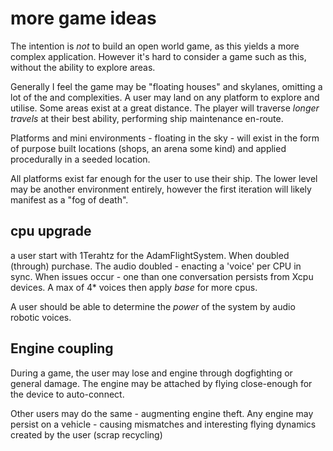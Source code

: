 
# more game ideas

The intention is _not_ to build an open world game, as this yields a more complex application. However it's hard to consider a game such as this, without the ability to explore areas.

Generally I feel the game may be "floating houses" and skylanes, omitting a lot of the and complexities. A user may land on any platform to explore and utilise. Some areas exist at a great distance. The player will traverse _longer travels_ at their best ability, performing ship maintenance en-route.

Platforms and mini environments - floating in the sky - will exist in the form of purpose built locations (shops, an arena some kind) and applied procedurally in a seeded location.

All platforms exist far enough for the user to use their ship. The lower level may be another environment entirely, however the first iteration will likely manifest as a "fog of death".


## cpu upgrade

a user start with 1Terahtz for the AdamFlightSystem.
When doubled (through) purchase. The audio doubled - enacting a 'voice' per CPU in sync.
When issues occur - one than one conversation persists from Xcpu devices.
A max of 4* voices then apply _base_ for more cpus.

A user should be able to determine the _power_ of the system by audio robotic voices.

## Engine coupling

During a game, the user may lose and engine through dogfighting or general damage. The engine may be attached by flying close-enough for the device to auto-connect.

Other users may do the same - augmenting engine theft. Any engine may persist on a vehicle - causing mismatches and interesting flying dynamics created by the user (scrap recycling)
